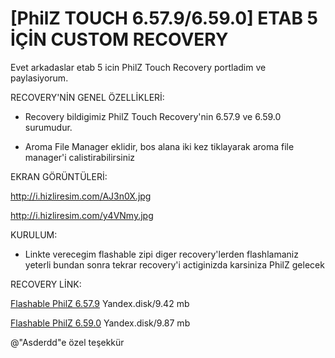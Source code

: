 # [PhilZ TOUCH 6.57.9/6.59.0] ETAB 5 İÇİN CUSTOM RECOVERY

Evet arkadaslar etab 5 icin PhilZ Touch Recovery portladim ve paylasiyorum.

RECOVERY'NİN GENEL ÖZELLİKLERİ:

- Recovery bildigimiz PhilZ Touch Recovery'nin 6.57.9 ve 6.59.0 surumudur.

- Aroma File Manager eklidir, bos alana iki kez tiklayarak aroma file manager'i calistirabilirsiniz

EKRAN GÖRÜNTÜLERİ:

http://i.hizliresim.com/AJ3n0X.jpg

http://i.hizliresim.com/y4VNmy.jpg

KURULUM:

- Linkte verecegim flashable zipi diger recovery'lerden flashlamaniz yeterli bundan sonra tekrar recovery'i actiginizda karsiniza PhilZ gelecek

RECOVERY LİNK:

[Flashable PhilZ 6.57.9](https://yadi.sk/d/wiIocMPNsQQU2) Yandex.disk/9.42 mb

[Flashable PhilZ 6.59.0](https://yadi.sk/d/rPFwEbK0sh4mM) Yandex.disk/9.87 mb

@"Asderdd"e özel teşekkür


